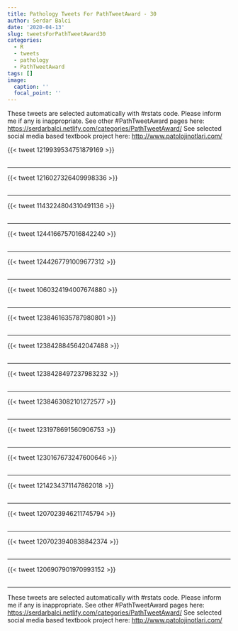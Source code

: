 ```yaml
---
title: Pathology Tweets For PathTweetAward - 30
author: Serdar Balci
date: '2020-04-13'
slug: tweetsForPathTweetAward30
categories:
  - R
  - tweets
  - pathology
  - PathTweetAward
tags: []
image:
  caption: ''
  focal_point: ''
---
```



These tweets are selected automatically with #rstats code. Please inform me if any is inappropriate.
See other #PathTweetAward pages here: https://serdarbalci.netlify.com/categories/PathTweetAward/ 
See selected social media based textbook project here: http://www.patolojinotlari.com/

{{< tweet 1219939534751879169 >}}
<br>
<br>
<hr>
{{< tweet 1216027326409998336 >}}
<br>
<br>
<hr>
{{< tweet 1143224804310491136 >}}
<br>
<br>
<hr>
{{< tweet 1244166757016842240 >}}
<br>
<br>
<hr>
{{< tweet 1244267791009677312 >}}
<br>
<br>
<hr>
{{< tweet 1060324194007674880 >}}
<br>
<br>
<hr>
{{< tweet 1238461635787980801 >}}
<br>
<br>
<hr>
{{< tweet 1238428845642047488 >}}
<br>
<br>
<hr>
{{< tweet 1238428497237983232 >}}
<br>
<br>
<hr>
{{< tweet 1238463082101272577 >}}
<br>
<br>
<hr>
{{< tweet 1231978691560906753 >}}
<br>
<br>
<hr>
{{< tweet 1230167673247600646 >}}
<br>
<br>
<hr>
{{< tweet 1214234371147862018 >}}
<br>
<br>
<hr>
{{< tweet 1207023946211745794 >}}
<br>
<br>
<hr>
{{< tweet 1207023940838842374 >}}
<br>
<br>
<hr>
{{< tweet 1206907901970993152 >}}
<br>
<br>
<hr>


These tweets are selected automatically with #rstats code. Please inform me if any is inappropriate.
See other #PathTweetAward pages here: https://serdarbalci.netlify.com/categories/PathTweetAward/ 
See selected social media based textbook project here: http://www.patolojinotlari.com/
